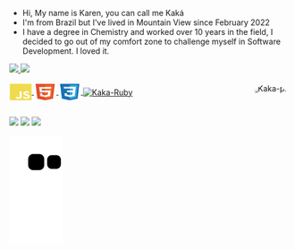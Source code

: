 - Hi, My name is Karen, you can call me Kaká
- I'm from Brazil but I've lived in Mountain View since February 2022
- I have a degree in Chemistry and worked over 10 years in the field, I decided to go out of my comfort zone to challenge myself in Software Development. I loved it.

<div>
  <a href="https://github.com/karenbanci">
  <img height="180em" src="https://github-readme-stats.vercel.app/api?username=karenbanci&show_icons=true&theme=dracula&include_all_commits=true&count_private=true"/>
  <img height="180em" src="https://github-readme-stats.vercel.app/api/top-langs/?username=karenbanci&layout=compact&langs_count=7&theme=dracula"/>
</div>
  <div style="display: inline_block"><br>
  <img align="center" alt="Kaka-Js" height="30" width="40" src="https://raw.githubusercontent.com/devicons/devicon/master/icons/javascript/javascript-plain.svg">
  <img align="center" alt="Kaka-HTML" height="30" width="40" src="https://raw.githubusercontent.com/devicons/devicon/master/icons/html5/html5-original.svg">
  <img align="center" alt="Kaka-CSS" height="30" width="40" src="https://raw.githubusercontent.com/devicons/devicon/master/icons/css3/css3-original.svg">
  <img align="center" alt="Kaka-Ruby" height="30" width="40" src="https://cdn.jsdelivr.net/gh/devicons/devicon/icons/ruby/ruby-original.svg"/>
  <img align="right" alt="Kaka-pic" height="150" style="border-radius:50px;" src="https://github.com/karenbanci/Imagens-Teste/blob/main/Captura%20de%20Tela%202021-10-11%20a%CC%80s%2015.59.55.png?raw=true">
</div>
   
  ##
  
 <div>
  <a href="https://www.instagram.com/kakabanci/" target="_blank"><img src="https://img.shields.io/badge/-Instagram-%23E4405F?style=for-the-badge&logo=instagram&logoColor=white" target="_blank"></a>
 	<a href="https://www.twitch.tv/kakisbnc" target="_blank"><img src="https://img.shields.io/badge/Twitch-9146FF?style=for-the-badge&logo=twitch&logoColor=white" target="_blank"></a>
   <a href="https://www.linkedin.com/in/karen-caroline-honorio-banci-198827112/" target="_blank"><img src="https://img.shields.io/badge/-LinkedIn-%230077B5?style=for-the-badge&logo=linkedin&logoColor=white" target="_blank"></a> 
   
   ![Snake animation](https://github.com/rafaballerini/rafaballerini/blob/output/github-contribution-grid-snake.svg)
 </div>
  
